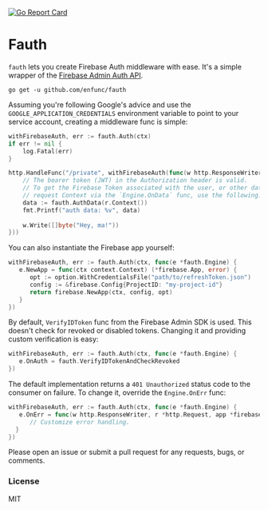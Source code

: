 [![Go Report Card](https://goreportcard.com/badge/github.com/enfunc/fauth)](https://goreportcard.com/report/github.com/enfunc/fauth)

# Fauth

`fauth` lets you create Firebase Auth middleware with ease. It's a simple wrapper of the [Firebase Admin Auth API](https://firebase.google.com/docs/auth/admin).

```shell
go get -u github.com/enfunc/fauth  
```  

Assuming you're following Google's advice and use the `GOOGLE_APPLICATION_CREDENTIALS`  environment variable to point to your service account, creating a middleware func is simple:

```go  
withFirebaseAuth, err := fauth.Auth(ctx)
if err != nil {
    log.Fatal(err)
}

http.HandleFunc("/private", withFirebaseAuth(func(w http.ResponseWriter, r *http.Request) {
    // The bearer token (JWT) in the Authorization header is valid.
    // To get the Firebase Token associated with the user, or other data you append to the
    // request Context via the `Engine.OnData` func, use the following:
    data := fauth.AuthData(r.Context())
    fmt.Printf("auth data: %v", data)
    
    w.Write([]byte("Hey, ma!"))
})) 
```  

You can also instantiate the Firebase app yourself:

```go  
withFirebaseAuth, err := fauth.Auth(ctx, func(e *fauth.Engine) {  
   e.NewApp = func(ctx context.Context) (*firebase.App, error) {  
      opt := option.WithCredentialsFile("path/to/refreshToken.json")  
      config := &firebase.Config{ProjectID: "my-project-id"}  
      return firebase.NewApp(ctx, config, opt)  
   }  
})
```

By default, `VerifyIDToken` func from the Firebase Admin SDK is used. This doesn't check for revoked or disabled tokens. Changing it and providing custom verification is easy:

```go
withFirebaseAuth, err := fauth.Auth(ctx, func(e *fauth.Engine) {  
   e.OnAuth = fauth.VerifyIDTokenAndCheckRevoked  
})
```

The default implementation returns a `401 Unauthorized` status code to the consumer on failure. To change it, override the `Engine.OnErr` func:

```go
withFirebaseAuth, err := fauth.Auth(ctx, func(e *fauth.Engine) {  
   e.OnErr = func(w http.ResponseWriter, r *http.Request, app *firebase.App, client *auth.Client, err error) {  
      // Customize error handling.  
  }  
})
```

Please open an issue or submit a pull request for any requests, bugs, or comments.

### License

MIT